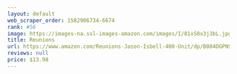 ```yaml
---
layout: default 
﻿web_scraper_order: 1582906734-6674
rank: #56
image: https://images-na.ssl-images-amazon.com/images/I/81xS8x3j3bL.jpg
title: Reunions
url: https://www.amazon.com/Reunions-Jason-Isbell-400-Unit/dp/B084DGPNS1/ref=zg_mw_music_56?_encoding=UTF8&psc=1&refRID=X8V12YXMQG7N6EH1X8Q3
reviews: null
price: $13.98 
---
```

